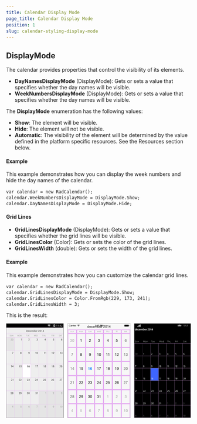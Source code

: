 ```yaml
---
title: Calendar Display Mode
page_title: Calendar Display Mode
position: 1
slug: calendar-styling-display-mode
---
```


## DisplayMode ##

The calendar provides properties that control the visibility of its elements.

- **DayNamesDisplayMode** (DisplayMode): Gets or sets a value that specifies whether the day names will be visible.
- **WeekNumbersDisplayMode** (DisplayMode): Gets or sets a value that specifies whether the day names will be visible.

The **DisplayMode** enumeration has the following values:

- **Show**: The element will be visible.
- **Hide**: The element will not be visible.
- **Automatic**: The visibility of the element will be determined by the value defined in the platform specific resources. See the Resources section below.

#### Example ####

This example demonstrates how you can display the week numbers and hide the day names of the calendar.

    var calendar = new RadCalendar();
    calendar.WeekNumbersDisplayMode = DisplayMode.Show;
    calendar.DayNamesDisplayMode = DisplayMode.Hide;

#### Grid Lines ####

- **GridLinesDisplayMode** (DisplayMode): Gets or sets a value that specifies whether the grid lines will be visible.
- **GridLinesColor** (Color): Gets or sets the color of the grid lines.
- **GridLinesWidth** (double): Gets or sets the width of the grid lines.

#### Example ####

This example demonstrates how you can customize the calendar grid lines.

    var calendar = new RadCalendar();
    calendar.GridLinesDisplayMode = DisplayMode.Show;
    calendar.GridLinesColor = Color.FromRgb(229, 173, 241);
    calendar.GridLinesWidth = 3;

This is the result:

![Grid Lines Example](images/calendar-grid-lines.png "Grid lines customization example")
